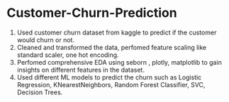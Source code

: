 # Customer-Churn-Prediction

1) Used customer churn dataset from kaggle to predict if the customer would churn or not.
2) Cleaned and transformed the data, perfomed feature scaling like standard scaler, one hot encoding.
3) Perfomed comprehensive EDA  using seborn , plotly, matplotlib to gain insights on different features in the dataset.
4) Used different ML models to predict the churn such as Logistic Regression, KNearestNeighbors, Random Forest Classifier, SVC, Decision Trees.
